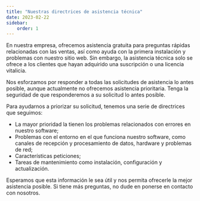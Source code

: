 ```yaml
---
title: "Nuestras directrices de asistencia técnica"
date: 2023-02-22
sidebar:
    order: 1
---
```


En nuestra empresa, ofrecemos asistencia gratuita para preguntas rápidas relacionadas con las ventas, así como ayuda con la primera instalación y problemas con nuestro sitio web. Sin embargo, la asistencia técnica solo se ofrece a los clientes que hayan adquirido una suscripción o una licencia vitalicia.

Nos esforzamos por responder a todas las solicitudes de asistencia lo antes posible, aunque actualmente no ofrecemos asistencia prioritaria. Tenga la seguridad de que responderemos a su solicitud lo antes posible.

Para ayudarnos a priorizar su solicitud, tenemos una serie de directrices que seguimos:

- La mayor prioridad la tienen los problemas relacionados con errores en nuestro software;
- Problemas con el entorno en el que funciona nuestro software, como canales de recepción y procesamiento de datos, hardware y problemas de red;
- Características peticiones;
- Tareas de mantenimiento como instalación, configuración y actualización.

Esperamos que esta información le sea útil y nos permita ofrecerle la mejor asistencia posible. Si tiene más preguntas, no dude en ponerse en contacto con nosotros.
